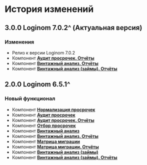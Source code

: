 # История изменений

## 3.0.0 Loginom 7.0.2^ (Актуальная версия)

### **Изменения**

* Релиз к версии Loginom 7.0.2
* Компонент **[Аудит просрочек. Отчёты](./docs/Loginom%20Vintages%20Kit.pdf)**
* Компонент **[Винтажный анализ. Отчёты](./docs/Loginom%20Vintages%20Kit.pdf)**
* Компонент **[Винтажный анализ (займы). Отчёты](./docs/Loginom%20Vintages%20Kit.pdf)**

## 2.0.0 Loginom 6.5.1^

### **Новый функционал**

* Компонент **[Нормализация просрочек](./docs/Loginom%20Vintages%20Kit.pdf)**
* Компонент **[Аудит просрочек](./docs/Loginom%20Vintages%20Kit.pdf)**
* Компонент **[Аудит просрочек. Отчёты](./docs/Loginom%20Vintages%20Kit.pdf)**
* Компонент **[Отбор просрочек](./docs/Loginom%20Vintages%20Kit.pdf)**
* Компонент **[Винтажный анализ](./docs/Loginom%20Vintages%20Kit.pdf)**
* Компонент **[Винтажный анализ. Отчёты](./docs/Loginom%20Vintages%20Kit.pdf)**
* Компонент **[Матрица миграции](./docs/Loginom%20Vintages%20Kit.pdf)**
* Компонент **[Матрица миграции. Отчёты](./docs/Loginom%20Vintages%20Kit.pdf)**
* Компонент **[Винтажный анализ (займы)](./docs/Loginom%20Vintages%20Kit.pdf)**
* Компонент **[Винтажный анализ (займы). Отчёты](./docs/Loginom%20Vintages%20Kit.pdf)**